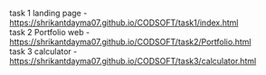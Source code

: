 task 1 landing page - https://shrikantdayma07.github.io/CODSOFT/task1/index.html<br>
task 2 Portfolio web - https://shrikantdayma07.github.io/CODSOFT/task2/Portfolio.html<br>
task 3 calculator - https://shrikantdayma07.github.io/CODSOFT/task3/calculator.html<br>
